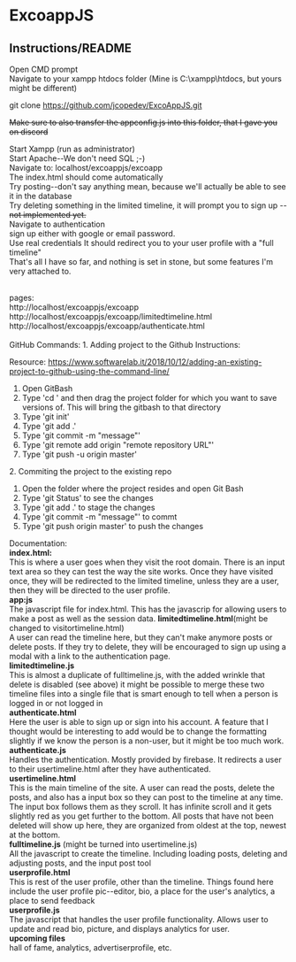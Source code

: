 # ExcoappJS

## Instructions/README

Open CMD prompt<br>
Navigate to your xampp htdocs folder (Mine is C:\xampp\htdocs, but yours might be different)<br>

git clone https://github.com/jcopedev/ExcoAppJS.git

~~Make sure to also transfer the appconfig.js into this folder, that I gave you on discord~~

Start Xampp (run as administrator) <br>
Start Apache--We don't need SQL ;-) <br>
Navigate to: localhost/excoappjs/excoapp<br>
The index.html should come automatically <br>
Try posting--don't say anything mean, because we'll actually be able to see it in the database <br>
Try deleting something in the limited timeline, it will prompt you to sign up --~~not implemented yet.~~<br>
Navigate to authentication<br>
sign up either with google or email password.<br> 
Use real credentials It should redirect you to your user profile with a "full timeline" <br>
That's all I have so far, and nothing is set in stone, but some features I'm very attached to.<br>

<br>
pages: <br>
http://localhost/excoappjs/excoapp <br>
http://localhost/excoappjs/excoapp/limitedtimeline.html <br>
http://localhost/excoappjs/excoapp/authenticate.html<br>
<br>
<span>
GitHub Commands:
1. Adding project to the Github Instructions:

  Resource: https://www.softwarelab.it/2018/10/12/adding-an-existing-project-to-github-using-the-command-line/

  1. Open GitBash
  2. Type 'cd ' and then drag the project folder for which you want to save versions of. This will bring the gitbash to that directory
  3. Type 'git init'
  4. Type 'git add .'
  5. Type 'git commit -m "message"'
  6. Type 'git remote add origin "remote repository URL"'
  7. Type 'git push -u origin master'
</span>

<span>
2. Commiting the project to the existing repo

  1. Open the folder where the project resides and open Git Bash
  2. Type 'git Status' to see the changes
  3. Type 'git add .' to stage the changes
  4. Type 'git commit -m "message"' to commt
  5. Type 'git push origin master' to push the changes
  </span>
  
  Documentation:<br>
**index.html:**<br> 
This is where a user goes when they visit the root domain. There is an input text area so they can test the way the site works. Once they have visited once, they will be redirected to the limited timeline, unless they are a user, then they will be directed to the user profile.<br>
**app:js**<br>
The javascript file for index.html. This has the javascrip for allowing users to make a post as well as the session data.
**limitedtimeline.html**(might be changed to visitortimeline.html)<br>
A user can read the timeline here, but they can't make anymore posts or delete posts. If they try to delete, they will be encouraged to sign up using a modal with a link to the authentication page.<br>
**limitedtimeline.js**<br>
This is almost a duplicate of fulltimeline.js, with the added wrinkle that delete is disabled (see above) it might be possible to merge these two timeline files into a single file that is smart enough to tell when a person is logged in or not logged in<br>
**authenticate.html**<br>
Here the user is able to sign up or sign into his account. A feature that I thought would be interesting to add would be to change the formatting slightly if we know the person is a non-user, but it might be too much work.<br>
**authenticate.js**<br>
Handles the authentication. Mostly provided by firebase. It redirects a user to their usertimeline.html after they have authenticated.<br>
**usertimeline.html**<br>
This is the main timeline of the site. A user can read the posts, delete the posts, and also has a input box so they can post to the timeline at any time. The input box follows them as they scroll. It has infinite scroll and it gets slightly red as you get further to the bottom. All posts that have not been deleted will show up here, they are organized from oldest at the top, newest at the bottom.<br>
**fulltimeline.js** (might be turned into usertimeline.js)<br>
All the javascript to create the timeline. Including loading posts, deleting and adjusting posts, and the input post tool<br>
**userprofile.html**<br>
This is rest of the user profile, other than the timeline. Things found here include the user profile pic--editor, bio, a place for the user's analytics, a place to send feedback<br>
**userprofile.js**<br>
The javascript that handles the user profile functionality. Allows user to update and read bio, picture, and displays analytics for user.<br>
**upcoming files**<br>
hall of fame, analytics, advertiserprofile, etc.<br>
